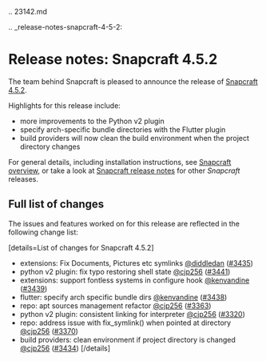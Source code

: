 .. 23142.md

.. _release-notes-snapcraft-4-5-2:

# Release notes: Snapcraft 4.5.2

The team behind Snapcraft is pleased to announce the release of [Snapcraft 4.5.2](https://github.com/snapcore/snapcraft/releases/tag/4.5.2).

Highlights for this release include:

* more improvements to the Python v2 plugin
* specify arch-specific bundle directories with the Flutter plugin
* build providers will now clean the build environment when the project directory changes


For general details, including installation instructions, see [Snapcraft overview](https://forum.snapcraft.io/t/snapcraft-overview/8940), or take a look at [Snapcraft release notes](https://forum.snapcraft.io/t/snapcraft-release-notes/10721) for other  *Snapcraft*  releases.

## Full list of changes

The issues and features worked on for this release are reflected in the following change list:

[details=List of changes for Snapcraft 4.5.2]
</br>
-   extensions: Fix Documents, Pictures etc symlinks [@diddledan](https://github.com/diddledan) ([#3435](https://github.com/snapcore/snapcraft/pull/3435))
-   python v2 plugin: fix typo restoring shell state [@cjp256](https://github.com/cjp256) ([#3441](https://github.com/snapcore/snapcraft/pull/3441))
-   extensions: support fontless systems in configure hook [@kenvandine](https://github.com/kenvandine) ([#3439](https://github.com/snapcore/snapcraft/pull/3439))
-   flutter: specify arch specific bundle dirs [@kenvandine](https://github.com/kenvandine) ([#3438](https://github.com/snapcore/snapcraft/pull/3438))
-   repo: apt sources management refactor [@cjp256](https://github.com/cjp256) ([#3363](https://github.com/snapcore/snapcraft/pull/3363))
-   python v2 plugin: consistent linking for interpreter [@cjp256](https://github.com/cjp256) ([#3320](https://github.com/snapcore/snapcraft/pull/3320))
-   repo: address issue with fix_symlink() when pointed at directory [@cjp256](https://github.com/cjp256) ([#3370](https://github.com/snapcore/snapcraft/pull/3370))
-   build providers: clean environment if project directory is changed [@cjp256](https://github.com/cjp256) ([#3434](https://github.com/snapcore/snapcraft/pull/3434))
[/details]